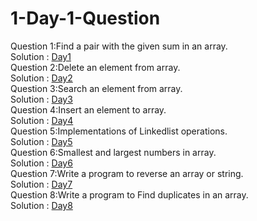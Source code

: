 # 1-Day-1-Question
Question 1:Find a pair with the given sum in an array.<br>
Solution : [Day1](Day1/day1.py) <br>
Question 2:Delete an element from array.<br>
Solution : [Day2](Day2/DeleteEleFromArr.js) <br>
Question 3:Search an element from array.<br>
Solution : [Day3](Day3/searchForAnEle.js)<br>
Question 4:Insert an element to array.<br>
Solution : [Day4](Day4/InsertElementInArr.js)<br>
Question 5:Implementations of Linkedlist operations.<br>
Solution : [Day5](Day5/linklistOperations.c)<br>
Question 6:Smallest and largest numbers in array.<br>
Solution : [Day6](Day6/smallestAndLargest.py)<br>
Question 7:Write a program to reverse an array or string.<br>
Solution : [Day7](Day7/Reverse.py)<br>
Question 8:Write a program to Find duplicates in an array.<br>
Solution : [Day8](Day8/duplicateArrayEle.py)<br>
